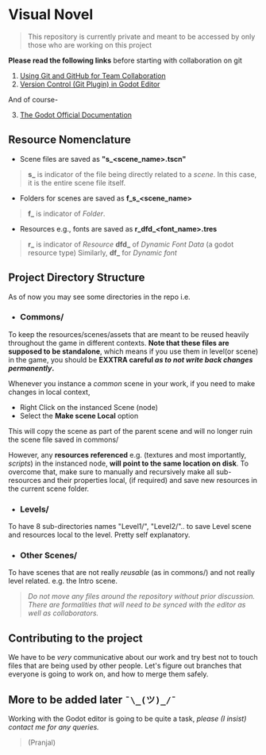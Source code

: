 # Visual Novel
> This repository is currently private and meant to be accessed by only those who are working on this project

__Please read the following links__ before starting with collaboration on git
1. [Using Git and GitHub for Team Collaboration](https://docs.google.com/document/d/1mKd73Ums7ni0IoFjBYn3bLag_5NwFDtxpwCU-Xra1sY/edit?usp=sharing)
2. [Version Control (Git Plugin) in Godot Editor](https://docs.godotengine.org/en/stable/getting_started/workflow/project_setup/version_control_systems.html)

And of course-

3. [The Godot Official Documentation](https://docs.godotengine.org/en/stable/index.html)

## Resource Nomenclature
- Scene files are saved as **"s_<scene_name>.tscn"**
>**s_** is indicator of the file being directly related to a _scene_. In this case, it is the entire scene file itself.
- Folders for scenes are saved as **f_s_<scene_name>**
 >**f_** is indicator of _Folder_.
 - Resources e.g., fonts are saved as **r_dfd_<font_name>.tres**
 > **r_** is indicator of _Resource_
 > **dfd_** of _Dynamic Font Data_ (a godot resource type)
 > Similarly, **df_** for _Dynamic font_

## Project Directory Structure
As of now you may see some directories in the repo i.e.

 - ### Commons/
To keep the resources/scenes/assets that are meant to be reused heavily throughout the game in different contexts. **Note that these files are supposed to be standalone**, which means if you use them in level(or scene) in the game, you should be **EXXTRA careful _as to not write back changes permanently_.**

Whenever you instance a _common_ scene in your work, if you need to    make changes in local context,
- Right Click on the instanced Scene (node)
- Select the **Make scene Local** option

This will copy the scene as part of the parent scene and will no longer ruin the scene file saved in commons/

However, any **resources referenced** e.g. (textures and most importantly, _scripts_) in the instanced node, **will point to the same location on disk**. To overcome that, make sure to manually and    recursively make all sub-resources and their properties local, (if    required) and save new resources in the current scene folder.

 - ### Levels/
To have 8 sub-directories names "Level1/", "Level2/".. to save Level scene and resources local to the level. Pretty self explanatory.
 - ### Other Scenes/
To have scenes that are not really _reusable_ (as in commons/) and not really level related. e.g. the Intro scene.

>_Do not move any files around the repository without prior discussion. There are formalities that will need to be synced with the editor as well as collaborators._

## Contributing to the project
We have to be _very_ communicative about our work and try best not to touch files that are being used by other people. Let's figure out branches that everyone is going to work on, and how to merge them safely.

## More to be added later `¯\_(ツ)_/¯`
Working  with the Godot editor is going to be quite a task, _please (I insist) contact me for any queries._
>(Pranjal)
